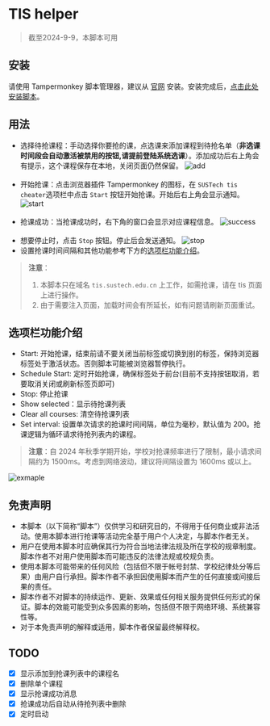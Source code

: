 # TIS helper

> 截至2024-9-9，本脚本可用

## 安装

请使用 Tampermonkey 脚本管理器，建议从 [官网](https://www.tampermonkey.net/)
安装。安装完成后，[点击此处安装脚本](https://raw.githubusercontent.com/vollate/SUSTech-tis-cheater/main/tis-cheater.user.js)。

## 用法

- 选择待抢课程：手动选择你要抢的课，点选课来添加课程到待抢名单（**非选课时间段会自动激活被禁用的按钮,请提前登陆系统选课**）。添加成功后右上角会有提示，这个课程保存在本地，关闭页面仍然保留。
  ![add](img/add-course.png)
  <br/><br/>
- 开始抢课：点击浏览器插件 Tampermonkey 的图标，在 `SUSTech tis cheater`选项栏中点击 `Start` 按钮开始抢课。开始后右上角会显示通知。
  ![start](img/start.png)
  <br/><br/>
- 抢课成功：当抢课成功时，右下角的窗口会显示对应课程信息。
  ![success](img/success.png)
  <br/><br/>
- 想要停止时，点击 `Stop` 按钮。停止后会发送通知。
  ![stop](img/stop.png)
- 设置抢课时间间隔和其他功能参考下方的[选项栏功能介绍](#选项栏功能介绍)。

> **注意**：
> 1. 本脚本只在域名 `tis.sustech.edu.cn` 上工作，如需抢课，请在 tis 页面上进行操作。
> 2. 由于需要注入页面，加载时间会有所延长，如有问题请刷新页面重试。

## 选项栏功能介绍

- Start: 开始抢课，结束前请不要关闭当前标签或切换到别的标签，保持浏览器标签处于激活状态。否则脚本可能被浏览器暂停执行。
- Schedule Start: 定时开始抢课，确保标签处于前台(目前不支持按钮取消，若要取消关闭或刷新标签页即可)
- Stop: 停止抢课
- Show selected：显示待抢课列表
- Clear all courses: 清空待抢课列表
- Set interval: 设置单次请求的抢课时间间隔，单位为毫秒，默认值为 200。抢课逻辑为循环请求待抢列表内的课程。

> **注意**：自 2024 年秋季学期开始，学校对抢课频率进行了限制，最小请求间隔约为 1500ms。考虑到网络波动，建议将间隔设置为 1600ms 或以上。

![exmaple](img/example.png)

## 免责声明

- 本脚本（以下简称“脚本”）仅供学习和研究目的，不得用于任何商业或非法活动。使用本脚本进行抢课等活动完全基于用户个人决定，与脚本作者无关。
- 用户在使用本脚本时应确保其行为符合当地法律法规及所在学校的规章制度。脚本作者不对用户使用脚本而可能违反的法律法规或校规负责。
- 使用本脚本可能带来的任何风险（包括但不限于帐号封禁、学校纪律处分等后果）由用户自行承担。脚本作者不承担因使用脚本而产生的任何直接或间接后果的责任。
- 脚本作者不对脚本的持续运作、更新、效果或任何相关服务提供任何形式的保证。脚本的效能可能受到众多因素的影响，包括但不限于网络环境、系统兼容性等。
- 对于本免责声明的解释或适用，脚本作者保留最终解释权。

## TODO

- [x] 显示添加到抢课列表中的课程名
- [x] 删除单个课程
- [x] 显示抢课成功消息
- [x] 抢课成功后自动从待抢列表中删除
- [x] 定时启动
